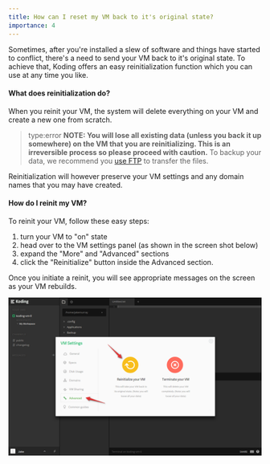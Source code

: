 ```yaml
---
title: How can I reset my VM back to it's original state?
importance: 4
---
```


Sometimes, after you're installed a slew of software and things have started to conflict,
there's a need to send your VM back to it's original state. To achieve that, Koding offers
an easy reinitialization function which you can use at any time you like. 

#### What does reinitialization do?
When you reinit your VM, the system will delete everything on your VM and create a new one from
scratch. 

> type:error
> **NOTE: You will lose all existing data (unless you back it up somewhere) on the VM
that you are reinitializing. This is an irreversible process so please proceed with caution.** To backup
your data, we recommend you [use FTP](http://learn.koding.com/guides/setting-up-ftp-on-koding/) 
to transfer the files.

Reinitialization will however preserve your VM settings and any domain names that you may have created.

#### How do I reinit my VM?
To reinit your VM, follow these easy steps:
1. turn your VM to "on" state
2. head over to the VM settings panel (as shown in the screen shot below)
3. expand the "More" and "Advanced" sections
4. click the "Reinitialize" button inside the Advanced section.

Once you initiate a reinit, you will see appropriate messages on the screen as your VM rebuilds.


![VM Reinit](/faq/vm-reinit/reinit.png)
